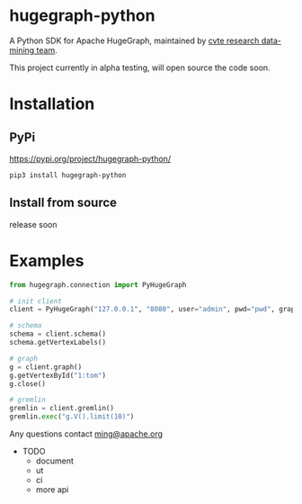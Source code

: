 # hugegraph-python
A Python SDK for Apache HugeGraph, maintained by [cvte research data-mining team](https://github.com/cvte-research-datamining/hugegraph-python).

This project currently in alpha testing, will open source the code soon.

# Installation
## PyPi
https://pypi.org/project/hugegraph-python/
```shell
pip3 install hugegraph-python
```

## Install from source
release soon

# Examples

```python
from hugegraph.connection import PyHugeGraph

# init client
client = PyHugeGraph("127.0.0.1", "8080", user="admin", pwd="pwd", graph="hugegraph")

# schema
schema = client.schema()
schema.getVertexLabels()

# graph
g = client.graph()
g.getVertexById("1:tom")
g.close()

# gremlin
gremlin = client.gremlin()
gremlin.exec("g.V().limit(10)")
```

Any questions contact [ming@apache.org](ming@apache.org)

- TODO
    - document
    - ut
    - ci
    - more api

